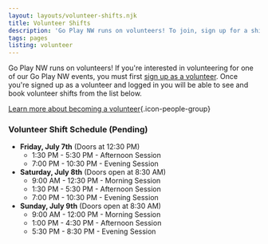 ```yaml
---
layout: layouts/volunteer-shifts.njk
title: Volunteer Shifts
description: 'Go Play NW runs on volunteers! To join, sign up for a shift!'
tags: pages
listing: volunteer
---
```

Go Play NW runs on volunteers! If you're interested in volunteering for one of our Go Play NW events, you must first [sign up as a volunteer](/volunteer/#signup). Once you're signed up as a volunteer and logged in you will be able to see and book volunteer shifts from the list below.

[Learn more about becoming a volunteer](/volunteer){.icon-people-group}

### Volunteer Shift Schedule (Pending)
 * **Friday, July 7th** (Doors at 12:30 PM)
    * 1:30 PM - 5:30 PM - Afternoon Session
    * 7:00 PM - 10:30 PM - Evening Session
 * **Saturday, July 8th** (Doors open at 8:30 AM)
    * 9:00 AM - 12:30 PM - Morning Session
    * 1:30 PM - 5:30 PM - Afternoon Session
    * 7:00 PM - 10:30 PM - Evening Session
 * **Sunday, July 9th** (Doors open at 8:30 AM)
    * 9:00 AM - 12:00 PM - Morning Session
    * 1:00 PM - 4:30 PM - Afternoon Session
    * 5:30 PM - 8:30 PM - Evening Session

